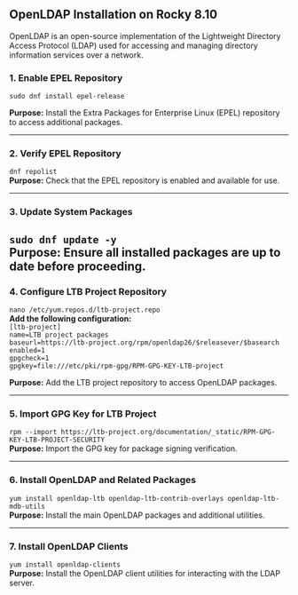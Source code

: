 ## **OpenLDAP Installation on Rocky 8.10**
OpenLDAP is an open-source implementation of the Lightweight Directory Access Protocol (LDAP) used for accessing and managing directory information services over a network.

### **1\. Enable EPEL Repository**
 
`sudo dnf install epel-release`

**Purpose:** Install the Extra Packages for Enterprise Linux (EPEL) repository to access additional packages.

---

 ### **2\. Verify EPEL Repository**
 
  `dnf repolist`  
**Purpose:** Check that the EPEL repository is enabled and available for use.

---

### **3\. Update System Packages**
 
  `sudo dnf update -y`  
  **Purpose:** Ensure all installed packages are up to date before proceeding. 
  ---

 ### **4\. Configure LTB Project Repository**
 
  `nano /etc/yum.repos.d/ltb-project.repo`  
  **Add the following configuration:**  
  `[ltb-project]`  
  `name=LTB project packages`  
  `baseurl=https://ltb-project.org/rpm/openldap26/$releasever/$basearch`  
  `enabled=1`  
  `gpgcheck=1`  
  `gpgkey=file:///etc/pki/rpm-gpg/RPM-GPG-KEY-LTB-project`  
  
**Purpose:** Add the LTB project repository to access OpenLDAP packages.  

---

### **5\. Import GPG Key for LTB Project**
 
 `rpm --import https://ltb-project.org/documentation/_static/RPM-GPG-KEY-LTB-PROJECT-SECURITY`  
 **Purpose:** Import the GPG key for package signing verification.  

---

 ### **6\. Install OpenLDAP and Related Packages**  
 `yum install openldap-ltb openldap-ltb-contrib-overlays openldap-ltb-mdb-utils`  
 **Purpose:** Install the main OpenLDAP packages and additional utilities.  

---

 ### **7\. Install OpenLDAP Clients**
 `yum install openldap-clients`  
**Purpose:** Install the OpenLDAP client utilities for interacting with the LDAP server.  
